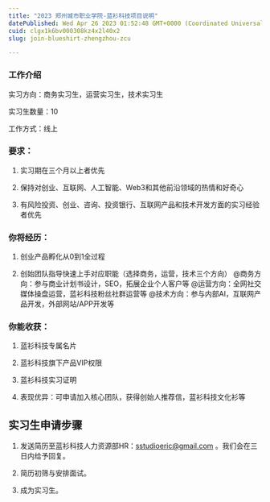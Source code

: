 ```yaml
---
title: "2023 郑州城市职业学院-蓝衫科技项目说明"
datePublished: Wed Apr 26 2023 01:52:48 GMT+0000 (Coordinated Universal Time)
cuid: clgx1k6bv000308kz4x2l40x2
slug: join-blueshirt-zhengzhou-zcu

---
```


### 工作介绍

实习方向：商务实习生，运营实习生，技术实习生

实习生数量：10

工作方式：线上

### 要求：

1. 实习期在三个月以上者优先
    
2. 保持对创业、互联网、人工智能、Web3和其他前沿领域的热情和好奇心
    
3. 有风险投资、创业、咨询、投资银行、互联网产品和技术开发方面的实习经验者优先
    

### 你将经历：

1. 创业产品孵化从0到1全过程
    
2. 创始团队指导快速上手对应职能（选择商务，运营，技术三个方向） @商务方向：参与商业计划书设计，SEO，拓展企业个人客户等 @运营方向：全网社交媒体操盘运营，蓝衫科技粉丝社群运营等 @技术方向：参与内部AI，互联网产品开发，外部网站/APP开发等
    

### 你能收获：

1. 蓝衫科技专属名片
    
2. 蓝衫科技旗下产品VIP权限
    
3. 蓝衫科技实习证明
    
4. 表现优异：可申请加入核心团队，获得创始人推荐信，蓝衫科技文化衫等
    

## 实习生申请步骤

1. 发送简历至蓝衫科技人力资源部HR：sstudioeric@gmail.com 。我们会在三日内给予回复。
    
2. 简历初筛与安排面试。
    
3. 成为实习生。